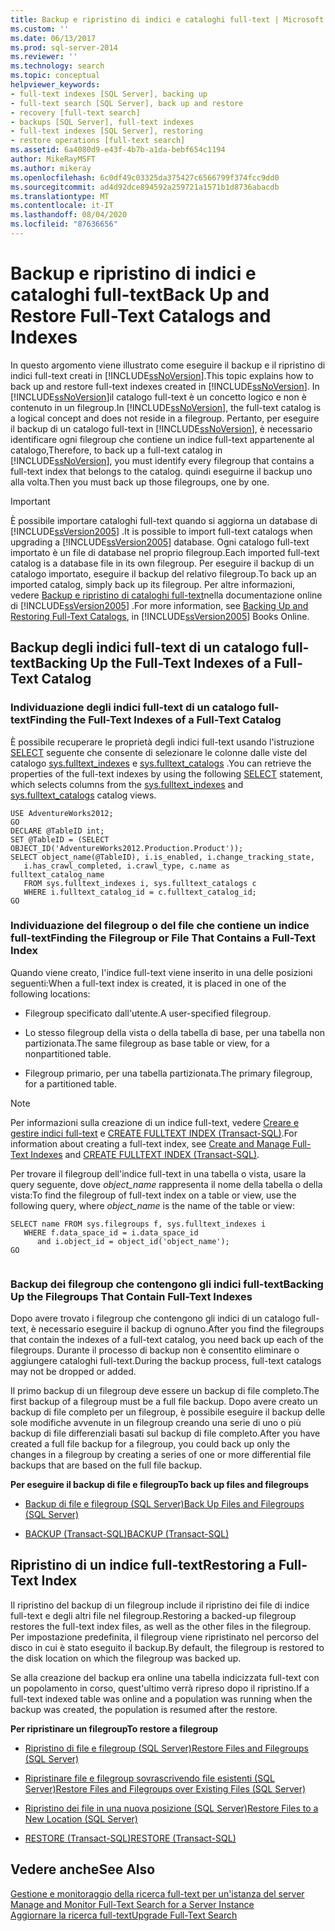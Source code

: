 ```yaml
---
title: Backup e ripristino di indici e cataloghi full-text | Microsoft Docs
ms.custom: ''
ms.date: 06/13/2017
ms.prod: sql-server-2014
ms.reviewer: ''
ms.technology: search
ms.topic: conceptual
helpviewer_keywords:
- full-text indexes [SQL Server], backing up
- full-text search [SQL Server], back up and restore
- recovery [full-text search]
- backups [SQL Server], full-text indexes
- full-text indexes [SQL Server], restoring
- restore operations [full-text search]
ms.assetid: 6a4080d9-e43f-4b7b-a1da-bebf654c1194
author: MikeRayMSFT
ms.author: mikeray
ms.openlocfilehash: 6c0df49c03325da375427c6566799f374fcc9dd0
ms.sourcegitcommit: ad4d92dce894592a259721a1571b1d8736abacdb
ms.translationtype: MT
ms.contentlocale: it-IT
ms.lasthandoff: 08/04/2020
ms.locfileid: "87636656"
---
```

# <a name="back-up-and-restore-full-text-catalogs-and-indexes"></a><span data-ttu-id="73cc2-102">Backup e ripristino di indici e cataloghi full-text</span><span class="sxs-lookup"><span data-stu-id="73cc2-102">Back Up and Restore Full-Text Catalogs and Indexes</span></span>
  <span data-ttu-id="73cc2-103">In questo argomento viene illustrato come eseguire il backup e il ripristino di indici full-text creati in [!INCLUDE[ssNoVersion](../../includes/ssnoversion-md.md)].</span><span class="sxs-lookup"><span data-stu-id="73cc2-103">This topic explains how to back up and restore full-text indexes created in [!INCLUDE[ssNoVersion](../../includes/ssnoversion-md.md)].</span></span> <span data-ttu-id="73cc2-104">In [!INCLUDE[ssNoVersion](../../includes/ssnoversion-md.md)]il catalogo full-text è un concetto logico e non è contenuto in un filegroup.</span><span class="sxs-lookup"><span data-stu-id="73cc2-104">In [!INCLUDE[ssNoVersion](../../includes/ssnoversion-md.md)], the full-text catalog is a logical concept and does not reside in a filegroup.</span></span> <span data-ttu-id="73cc2-105">Pertanto, per eseguire il backup di un catalogo full-text in [!INCLUDE[ssNoVersion](../../includes/ssnoversion-md.md)], è necessario identificare ogni filegroup che contiene un indice full-text appartenente al catalogo,</span><span class="sxs-lookup"><span data-stu-id="73cc2-105">Therefore, to back up a full-text catalog in [!INCLUDE[ssNoVersion](../../includes/ssnoversion-md.md)], you must identify every filegroup that contains a full-text index that belongs to the catalog.</span></span> <span data-ttu-id="73cc2-106">quindi eseguirne il backup uno alla volta.</span><span class="sxs-lookup"><span data-stu-id="73cc2-106">Then you must back up those filegroups, one by one.</span></span>  
  
> [!IMPORTANT]  
>  <span data-ttu-id="73cc2-107">È possibile importare cataloghi full-text quando si aggiorna un database di [!INCLUDE[ssVersion2005](../../includes/ssversion2005-md.md)] .</span><span class="sxs-lookup"><span data-stu-id="73cc2-107">It is possible to import full-text catalogs when upgrading a [!INCLUDE[ssVersion2005](../../includes/ssversion2005-md.md)] database.</span></span> <span data-ttu-id="73cc2-108">Ogni catalogo full-text importato è un file di database nel proprio filegroup.</span><span class="sxs-lookup"><span data-stu-id="73cc2-108">Each imported full-text catalog is a database file in its own filegroup.</span></span> <span data-ttu-id="73cc2-109">Per eseguire il backup di un catalogo importato, eseguire il backup del relativo filegroup.</span><span class="sxs-lookup"><span data-stu-id="73cc2-109">To back up an imported catalog, simply back up its filegroup.</span></span> <span data-ttu-id="73cc2-110">Per altre informazioni, vedere [Backup e ripristino di cataloghi full-text](https://go.microsoft.com/fwlink/?LinkID=121052)nella documentazione online di [!INCLUDE[ssVersion2005](../../includes/ssversion2005-md.md)] .</span><span class="sxs-lookup"><span data-stu-id="73cc2-110">For more information, see [Backing Up and Restoring Full-Text Catalogs](https://go.microsoft.com/fwlink/?LinkID=121052), in [!INCLUDE[ssVersion2005](../../includes/ssversion2005-md.md)] Books Online.</span></span>  
  
##  <a name="backing-up-the-full-text-indexes-of-a-full-text-catalog"></a><a name="backingup"></a> <span data-ttu-id="73cc2-111">Backup degli indici full-text di un catalogo full-text</span><span class="sxs-lookup"><span data-stu-id="73cc2-111">Backing Up the Full-Text Indexes of a Full-Text Catalog</span></span>  
  
###  <a name="finding-the-full-text-indexes-of-a-full-text-catalog"></a><a name="Find_FTIs_of_a_Catalog"></a> <span data-ttu-id="73cc2-112">Individuazione degli indici full-text di un catalogo full-text</span><span class="sxs-lookup"><span data-stu-id="73cc2-112">Finding the Full-Text Indexes of a Full-Text Catalog</span></span>  
 <span data-ttu-id="73cc2-113">È possibile recuperare le proprietà degli indici full-text usando l'istruzione [SELECT](/sql/t-sql/queries/select-transact-sql) seguente che consente di selezionare le colonne dalle viste del catalogo [sys.fulltext_indexes](/sql/relational-databases/system-catalog-views/sys-fulltext-indexes-transact-sql) e [sys.fulltext_catalogs](/sql/relational-databases/system-catalog-views/sys-fulltext-catalogs-transact-sql) .</span><span class="sxs-lookup"><span data-stu-id="73cc2-113">You can retrieve the properties of the full-text indexes by using the following [SELECT](/sql/t-sql/queries/select-transact-sql) statement, which selects columns from the [sys.fulltext_indexes](/sql/relational-databases/system-catalog-views/sys-fulltext-indexes-transact-sql) and [sys.fulltext_catalogs](/sql/relational-databases/system-catalog-views/sys-fulltext-catalogs-transact-sql) catalog views.</span></span>  
  
```  
USE AdventureWorks2012;  
GO  
DECLARE @TableID int;  
SET @TableID = (SELECT OBJECT_ID('AdventureWorks2012.Production.Product'));  
SELECT object_name(@TableID), i.is_enabled, i.change_tracking_state,   
   i.has_crawl_completed, i.crawl_type, c.name as fulltext_catalog_name   
   FROM sys.fulltext_indexes i, sys.fulltext_catalogs c   
   WHERE i.fulltext_catalog_id = c.fulltext_catalog_id;  
GO  
```  
  

  
###  <a name="finding-the-filegroup-or-file-that-contains-a-full-text-index"></a><a name="Find_FG_of_FTI"></a> <span data-ttu-id="73cc2-114">Individuazione del filegroup o del file che contiene un indice full-text</span><span class="sxs-lookup"><span data-stu-id="73cc2-114">Finding the Filegroup or File That Contains a Full-Text Index</span></span>  
 <span data-ttu-id="73cc2-115">Quando viene creato, l'indice full-text viene inserito in una delle posizioni seguenti:</span><span class="sxs-lookup"><span data-stu-id="73cc2-115">When a full-text index is created, it is placed in one of the following locations:</span></span>  
  
-   <span data-ttu-id="73cc2-116">Filegroup specificato dall'utente.</span><span class="sxs-lookup"><span data-stu-id="73cc2-116">A user-specified filegroup.</span></span>  
  
-   <span data-ttu-id="73cc2-117">Lo stesso filegroup della vista o della tabella di base, per una tabella non partizionata.</span><span class="sxs-lookup"><span data-stu-id="73cc2-117">The same filegroup as base table or view, for a nonpartitioned table.</span></span>  
  
-   <span data-ttu-id="73cc2-118">Filegroup primario, per una tabella partizionata.</span><span class="sxs-lookup"><span data-stu-id="73cc2-118">The primary filegroup, for a partitioned table.</span></span>  
  
> [!NOTE]  
>  <span data-ttu-id="73cc2-119">Per informazioni sulla creazione di un indice full-text, vedere [Creare e gestire indici full-text](create-and-manage-full-text-indexes.md) e [CREATE FULLTEXT INDEX &#40;Transact-SQL&#41;](/sql/t-sql/statements/create-fulltext-index-transact-sql).</span><span class="sxs-lookup"><span data-stu-id="73cc2-119">For information about creating a full-text index, see [Create and Manage Full-Text Indexes](create-and-manage-full-text-indexes.md) and [CREATE FULLTEXT INDEX &#40;Transact-SQL&#41;](/sql/t-sql/statements/create-fulltext-index-transact-sql).</span></span>  
  
 <span data-ttu-id="73cc2-120">Per trovare il filegroup dell'indice full-text in una tabella o vista, usare la query seguente, dove *object_name* rappresenta il nome della tabella o della vista:</span><span class="sxs-lookup"><span data-stu-id="73cc2-120">To find the filegroup of full-text index on a table or view, use the following query, where *object_name* is the name of the table or view:</span></span>  
  
```  
SELECT name FROM sys.filegroups f, sys.fulltext_indexes i   
   WHERE f.data_space_id = i.data_space_id   
      and i.object_id = object_id('object_name');  
GO  
  
```  
  

  
###  <a name="backing-up-the-filegroups-that-contain-full-text-indexes"></a><a name="Back_up_FTIs_of_FTC"></a> <span data-ttu-id="73cc2-121">Backup dei filegroup che contengono gli indici full-text</span><span class="sxs-lookup"><span data-stu-id="73cc2-121">Backing Up the Filegroups That Contain Full-Text Indexes</span></span>  
 <span data-ttu-id="73cc2-122">Dopo avere trovato i filegroup che contengono gli indici di un catalogo full-text, è necessario eseguire il backup di ognuno.</span><span class="sxs-lookup"><span data-stu-id="73cc2-122">After you find the filegroups that contain the indexes of a full-text catalog, you need back up each of the filegroups.</span></span> <span data-ttu-id="73cc2-123">Durante il processo di backup non è consentito eliminare o aggiungere cataloghi full-text.</span><span class="sxs-lookup"><span data-stu-id="73cc2-123">During the backup process, full-text catalogs may not be dropped or added.</span></span>  
  
 <span data-ttu-id="73cc2-124">Il primo backup di un filegroup deve essere un backup di file completo.</span><span class="sxs-lookup"><span data-stu-id="73cc2-124">The first backup of a filegroup must be a full file backup.</span></span> <span data-ttu-id="73cc2-125">Dopo avere creato un backup di file completo per un filegroup, è possibile eseguire il backup delle sole modifiche avvenute in un filegroup creando una serie di uno o più backup di file differenziali basati sul backup di file completo.</span><span class="sxs-lookup"><span data-stu-id="73cc2-125">After you have created a full file backup for a filegroup, you could back up only the changes in a filegroup by creating a series of one or more differential file backups that are based on the full file backup.</span></span>  
  
 <span data-ttu-id="73cc2-126">**Per eseguire il backup di file e filegroup**</span><span class="sxs-lookup"><span data-stu-id="73cc2-126">**To back up files and filegroups**</span></span>  
  
-   [<span data-ttu-id="73cc2-127">Backup di file e filegroup &#40;SQL Server&#41;</span><span class="sxs-lookup"><span data-stu-id="73cc2-127">Back Up Files and Filegroups &#40;SQL Server&#41;</span></span>](../backup-restore/back-up-files-and-filegroups-sql-server.md)  
  
-   [<span data-ttu-id="73cc2-128">BACKUP &#40;Transact-SQL&#41;</span><span class="sxs-lookup"><span data-stu-id="73cc2-128">BACKUP &#40;Transact-SQL&#41;</span></span>](/sql/t-sql/statements/backup-transact-sql)  
  

  
##  <a name="restoring-a-full-text-index"></a><a name="Restore_FTI"></a> <span data-ttu-id="73cc2-129">Ripristino di un indice full-text</span><span class="sxs-lookup"><span data-stu-id="73cc2-129">Restoring a Full-Text Index</span></span>  
 <span data-ttu-id="73cc2-130">Il ripristino del backup di un filegroup include il ripristino dei file di indice full-text e degli altri file nel filegroup.</span><span class="sxs-lookup"><span data-stu-id="73cc2-130">Restoring a backed-up filegroup restores the full-text index files, as well as the other files in the filegroup.</span></span> <span data-ttu-id="73cc2-131">Per impostazione predefinita, il filegroup viene ripristinato nel percorso del disco in cui è stato eseguito il backup.</span><span class="sxs-lookup"><span data-stu-id="73cc2-131">By default, the filegroup is restored to the disk location on which the filegroup was backed up.</span></span>  
  
 <span data-ttu-id="73cc2-132">Se alla creazione del backup era online una tabella indicizzata full-text con un popolamento in corso, quest'ultimo verrà ripreso dopo il ripristino.</span><span class="sxs-lookup"><span data-stu-id="73cc2-132">If a full-text indexed table was online and a population was running when the backup was created, the population is resumed after the restore.</span></span>  
  
 <span data-ttu-id="73cc2-133">**Per ripristinare un filegroup**</span><span class="sxs-lookup"><span data-stu-id="73cc2-133">**To restore a filegroup**</span></span>  
  
-   [<span data-ttu-id="73cc2-134">Ripristino di file e filegroup &#40;SQL Server&#41;</span><span class="sxs-lookup"><span data-stu-id="73cc2-134">Restore Files and Filegroups &#40;SQL Server&#41;</span></span>](../backup-restore/restore-files-and-filegroups-sql-server.md)  
  
-   [<span data-ttu-id="73cc2-135">Ripristinare file e filegroup sovrascrivendo file esistenti &#40;SQL Server&#41;</span><span class="sxs-lookup"><span data-stu-id="73cc2-135">Restore Files and Filegroups over Existing Files &#40;SQL Server&#41;</span></span>](../backup-restore/restore-files-and-filegroups-over-existing-files-sql-server.md)  
  
-   [<span data-ttu-id="73cc2-136">Ripristino dei file in una nuova posizione &#40;SQL Server&#41;</span><span class="sxs-lookup"><span data-stu-id="73cc2-136">Restore Files to a New Location &#40;SQL Server&#41;</span></span>](../backup-restore/restore-files-to-a-new-location-sql-server.md)  
  
-   [<span data-ttu-id="73cc2-137">RESTORE &#40;Transact-SQL&#41;</span><span class="sxs-lookup"><span data-stu-id="73cc2-137">RESTORE &#40;Transact-SQL&#41;</span></span>](/sql/t-sql/statements/restore-statements-transact-sql)  
  

  
## <a name="see-also"></a><span data-ttu-id="73cc2-138">Vedere anche</span><span class="sxs-lookup"><span data-stu-id="73cc2-138">See Also</span></span>  
 <span data-ttu-id="73cc2-139">[Gestione e monitoraggio della ricerca full-text per un'istanza del server](manage-and-monitor-full-text-search-for-a-server-instance.md) </span><span class="sxs-lookup"><span data-stu-id="73cc2-139">[Manage and Monitor Full-Text Search for a Server Instance](manage-and-monitor-full-text-search-for-a-server-instance.md) </span></span>  
 [<span data-ttu-id="73cc2-140">Aggiornare la ricerca full-text</span><span class="sxs-lookup"><span data-stu-id="73cc2-140">Upgrade Full-Text Search</span></span>](upgrade-full-text-search.md)  
  
  

